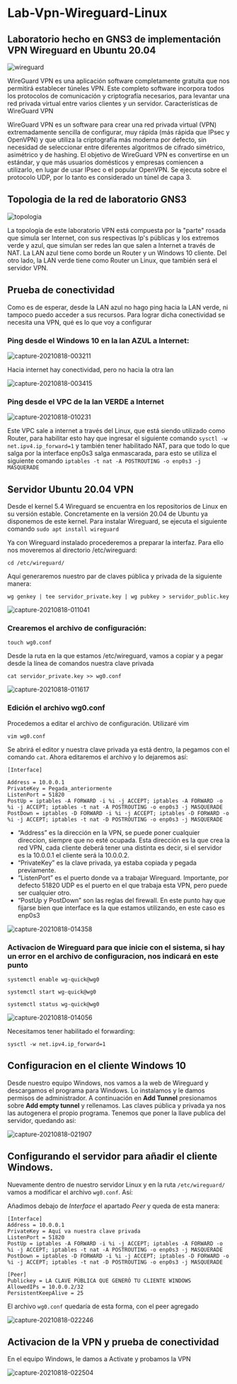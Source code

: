 # Lab-Vpn-Wireguard-Linux
## Laboratorio hecho en GNS3 de implementación VPN Wireguard en Ubuntu 20.04
![wireguard](https://user-images.githubusercontent.com/88456338/129817228-e0bef97f-d088-4b67-b82d-404dff316be6.png)

WireGuard VPN es una aplicación software completamente gratuita que nos permitirá establecer túneles VPN. Este completo software incorpora todos los protocolos de comunicación y criptografía necesarios, para levantar una red privada virtual entre varios clientes y un servidor. 
Características de WireGuard VPN

WireGuard VPN es un software para crear una red privada virtual (VPN) extremadamente sencilla de configurar, muy rápida (más rápida que IPsec y OpenVPN) y que utiliza la criptografía más moderna por defecto, sin necesidad de seleccionar entre diferentes algoritmos de cifrado simétrico, asimétrico y de hashing. El objetivo de WireGuard VPN es convertirse en un estándar, y que más usuarios domésticos y empresas comiencen a utilizarlo, en lugar de usar IPsec o el popular OpenVPN.  Se ejecuta sobre el protocolo UDP, por lo tanto es considerado un túnel de capa 3.

## Topologia de la red de laboratorio GNS3
![topologia](https://user-images.githubusercontent.com/88456338/129826735-4ce0056f-678e-4f70-bca1-fffe3519ebfd.png)

La topología de este laboratorio VPN está compuesta por la "parte" rosada que simula ser Internet, con sus respectivas Ip's públicas y los extremos verde y azul, que simulan ser redes lan que salen a Internet a través de NAT. La LAN azul tiene como borde un Router y un Windows 10 cliente. Del otro lado, la LAN verde tiene como Router un Linux, que también será el servidor VPN.

## Prueba de conectividad

Como es de esperar, desde la LAN azul no hago ping hacia la LAN verde, ni tampoco puedo acceder a sus recursos. Para lograr dicha conectividad se necesita una VPN, qué es lo que voy a configurar

### Ping desde el Windows 10 en la lan AZUL a Internet:

![capture-20210818-003211](https://user-images.githubusercontent.com/88456338/129832678-1ea791b3-7ee0-4635-a18f-0fd7f1f28878.png)

Hacia internet hay conectividad, pero no hacia la otra lan

![capture-20210818-003415](https://user-images.githubusercontent.com/88456338/129832772-024291fa-1de1-4df5-a9d9-121b0c0c792e.png)

### Ping desde el VPC de la lan VERDE a Internet

![capture-20210818-010231](https://user-images.githubusercontent.com/88456338/129835214-84a66a55-cd5e-43b4-a54c-57c1db25b8f2.png)


Este VPC sale a internet a través del Linux, que está siendo utilizado como Router, para habilitar esto hay que ingresar el siguiente comando 
`sysctl -w net.ipv4.ip_forward=1` y también tener habilitado NAT, para que todo lo que salga por la interface enp0s3 salga enmascarada, para esto se utiliza el siguiente comando 
`iptables -t nat -A POSTROUTING -o enp0s3 -j MASQUERADE`

## Servidor Ubuntu 20.04 VPN

Desde el kernel 5.4 Wireguard se encuentra en los repositorios de Linux en su versión estable. Concretamente en la versión 20.04 de Ubuntu ya disponemos de este kernel. Para instalar Wireguard, se ejecuta el siguiente comando `sudo apt install wireguard`


Ya con Wireguard instalado procederemos a preparar la interfaz. Para ello nos moveremos al directorio /etc/wireguard:

`cd /etc/wireguard/`

Aquí generaremos nuestro par de claves pública y privada de la siguiente manera:

`wg genkey | tee servidor_private.key | wg pubkey > servidor_public.key`

![capture-20210818-011041](https://user-images.githubusercontent.com/88456338/129835686-c6cec783-fe7c-492d-ba81-294a7f166913.png)

### Crearemos el archivo de configuración:

`touch wg0.conf`

Desde la ruta en la que estamos /etc/wireguard, vamos a copiar y a pegar desde la línea de comandos nuestra clave privada

`cat servidor_private.key >> wg0.conf`

![capture-20210818-011617](https://user-images.githubusercontent.com/88456338/129836100-2b30618c-6481-4183-897e-b489d0ade5d5.png)

### Edición el archivo wg0.conf

Procedemos a editar el archivo de configuración. Utilizaré vim

`vim wg0.conf`

Se abrirá el editor y nuestra clave privada ya está dentro, la pegamos con el comando `cat`. Ahora editaremos el archivo y lo dejaremos así:
~~~
[Interface]

Address = 10.0.0.1
PrivateKey = Pegada_anteriormente
ListenPort = 51820
PostUp = iptables -A FORWARD -i %i -j ACCEPT; iptables -A FORWARD -o %i -j ACCEPT; iptables -t nat -A POSTROUTING -o enp0s3 -j MASQUERADE
PostDown = iptables -D FORWARD -i %i -j ACCEPT; iptables -D FORWARD -o %i -j ACCEPT; iptables -t nat -D POSTROUTING -o enp0s3 -j MASQUERADE
~~~

- “Address” es la dirección en la VPN, se puede poner cualquier direccion, siempre que no esté ocupada. Esta dirección es la que crea la red VPN, cada cliente deberá tener una distinta es decir, si el servidor es la 10.0.0.1 el cliente será la 10.0.0.2.
- “PrivateKey” es la clave privada, ya estaba copiada y pegada previamente.
- “ListenPort” es el puerto donde va a trabajar Wireguard. Importante, por defecto 51820 UDP es el puerto en el que trabaja esta VPN, pero puede ser cualquier otro. 
- “PostUp y PostDown” son las reglas del firewall. En este punto hay que fijarse bien que interface es la que estamos utilizando, en este caso es enp0s3

![capture-20210818-014358](https://user-images.githubusercontent.com/88456338/129838329-10cbb2d7-6a18-43f4-a71c-8244fa498046.png)


### Activacion de Wireguard para que inicie con el sistema, si hay un error en el archivo de configuracion, nos indicará en este punto

`systemctl enable wg-quick@wg0`

`systemctl start wg-quick@wg0`

`systemctl status wg-quick@wg0`

![capture-20210818-014056](https://user-images.githubusercontent.com/88456338/129838246-ed313917-b644-47af-a4e5-fec419e36728.png)


Necesitamos tener habilitado el forwarding:

`sysctl -w net.ipv4.ip_forward=1`


## Configuracion en el cliente Windows 10

Desde nuestro equipo Windows, nos vamos a la web de Wireguard y descargamos el programa para Windows. Lo instalamos y le damos permisos de administrador. A continuación en **Add Tunnel** presionamos sobre **Add empty tunnel** y rellenamos. Las claves pública y privada ya nos las autogenera el propio programa. Tenemos que poner la llave publica del servidor, quedando asi:

![capture-20210818-021907](https://user-images.githubusercontent.com/88456338/129841597-d1f94f80-96ab-4c56-b7dc-b14383910b96.png)


## Configurando el servidor para añadir el cliente Windows.

Nuevamente dentro de nuestro servidor Linux y en la ruta `/etc/wireguard/` vamos a modificar el archivo `wg0.conf`. Así:

Añadimos debajo de *Interface* el apartado *Peer* y queda de esta manera:
~~~
[Interface]
Address = 10.0.0.1
PrivateKey = Aquí va nuestra clave privada
ListenPort = 51820
PostUp = iptables -A FORWARD -i %i -j ACCEPT; iptables -A FORWARD -o %i -j ACCEPT; iptables -t nat -A POSTROUTING -o enp0s3 -j MASQUERADE
PostDown = iptables -D FORWARD -i %i -j ACCEPT; iptables -D FORWARD -o %i -j ACCEPT; iptables -t nat -D POSTROUTING -o enp0s3 -j MASQUERADE

[Peer]
Publickey = LA CLAVE PÚBLICA QUE GENERÓ TU CLIENTE WINDOWS
AllowedIPs = 10.0.0.2/32
PersistentKeepAlive = 25
~~~

El archivo `wg0.conf` quedaría de esta forma, con el peer agregado

![capture-20210818-022246](https://user-images.githubusercontent.com/88456338/129841870-70153334-16a2-42a4-87ae-ed8443cd8e42.png)

## Activacion de la VPN y prueba de conectividad

En el equipo Windows, le damos a Activate y probamos la VPN

![capture-20210818-022504](https://user-images.githubusercontent.com/88456338/129842046-b73f6ac4-32a5-4e55-80b9-00f2fbb0df83.png)

